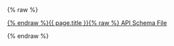 <style>
 .swagger-ui .wrapper>section>div>span {
    background: #ffffff;
    display: block;
    border-bottom: 2px solid #dddddd;
    padding: 1% 1% 2% 1%;
}
.swagger-ui .info {
    display: none;
}
.swagger-ui {
    margin-top: 3%;
}

.swagger-ui .opblock-tag {
  border-bottom: none !important;
}


.schema_data {
    background: #f5f5f5;
    padding: 2%;
    border-radius: 10px;
}

.swagger-ui .servers td {
    width: 100%;
    clear: left;
    float: left;
    max-width: 100% !important;
}

.computed-url {
    display: none;
}

.servers h4 {
    display: none;
}

.servers table {
    margin-top: 2%;
}

.swagger-ui code {
    background: none;
    color: white;
}

.swagger-ui .scheme-container {
    box-shadow: none;
}

.swagger-ui table tbody tr td:first-of-type {
    min-width: 14em;
}
</style>

{% raw %}
<div class="schema_file"><a href="{% endraw %}{{ page.swagger_url }}{% raw %}">{% endraw %}{{ page.title }}{% raw %} API Schema File</a></div>
<div id="swagger-ui"></div>
<link rel="stylesheet" href="https://cdn.jsdelivr.net/npm/swagger-ui-dist@5.28.1/swagger-ui.css" />
<script src="https://cdn.jsdelivr.net/npm/swagger-ui-dist@5.28.1/swagger-ui-bundle.js"></script>
<script src="https://cdn.jsdelivr.net/npm/swagger-ui-dist@5.28.1/swagger-ui-standalone-preset.js"></script>

<script>
const swaggerContainer = document.getElementById('swagger-ui');
if(swaggerContainer) {
    // console.log('start');
    const ui = SwaggerUIBundle({
        url: "{% endraw %}{{ page.swagger_url }}{% raw %}",
        dom_id: '#swagger-ui',
        deepLinking: true,
        presets: [SwaggerUIBundle.presets.apis, SwaggerUIStandalonePreset],
        enableCORS: true,
        layout: 'BaseLayout',
        supportedSubmitMethods: ['get', 'post', 'put', 'delete'],
        filter:true,
        docExpansion: 'list'
    });
    // console.log(ui);
    window.ui = ui
}
</script>
<script>
(function() {
  const fileUrl = "{% endraw %}{{ page.swagger_url }}{% raw %}";

  fetch(fileUrl, { method: "HEAD" })
    .then(response => {
      const lastModified = response.headers.get("Last-Modified");
      if (lastModified) {
        const date = new Date(lastModified);

        // Format for human display (DD Month YYYY)
        const options = { day: "2-digit", month: "long", year: "numeric" };
        const formattedDate = date.toLocaleDateString("en-GB", options);

        // Format for datetime attribute (YYYY-MM-DD)
        const isoDate = date.toISOString().split("T")[0];

        // Find the time element and update it
        const timeEl = document.querySelector(".post-meta time");
        if (timeEl) {
          timeEl.textContent = formattedDate;
          timeEl.setAttribute("datetime", isoDate);
        }
      }
    })
    .catch(err => {
      console.error("Could not fetch last modified date:", err);
    });
})();
</script>
{% endraw %}